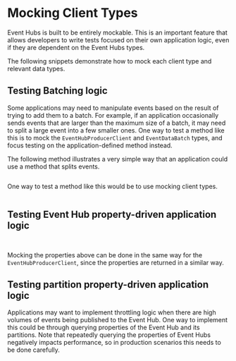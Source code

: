 
# Mocking Client Types
Event Hubs is built to be entirely mockable. This is an important feature that allows developers to write tests focused on their own application logic, even if they are dependent on the Event Hubs types.

The following snippets demonstrate how to mock each client type and relevant data types.

## Testing Batching logic

Some applications may need to manipulate events based on the result of trying to add them to a batch. For example, if an application occasionally sends events that are larger than the maximum size of a batch, it may need to split a large event into a few smaller ones. One way to test a method like this is to mock the `EventHubProducerClient` and `EventDataBatch` types, and focus testing on the application-defined method instead.

The following method illustrates a very simple way that an application could use a method that splits events.
```C# Snippet:EventHubs_Sample11_SimpleBatchingLogic
```

One way to test a method like this would be to use mocking client types.
```C# Snippet:EventHubs_Sample11_SimpleBatchingLogic_Test
```

## Testing Event Hub property-driven application logic

```C# Snippet:EventHubs_Sample11_SimplePropertiesLogic
```

```C# Snippet:EventHubs_Sample11_SimplePropertiesLLogicTest
```

Mocking the properties above can be done in the same way for the `EventHubProducerClient`, since the properties are returned in a similar way.

## Testing partition property-driven application logic

Applications may want to implement throttling logic when there are high volumes of events being published to the Event Hub. One way to implement this could be through querying properties of the Event Hub and its partitions. Note that repeatedly querying the properties of Event Hubs negatively impacts performance, so in production scenarios this needs to be done carefully.

```C# Snippet:EventHubs_Sample12_PartitionPropertiesLogic
```

```C# Snippet:EventHubs_Sample12_PartitionPropertiesLogic_Test
```




